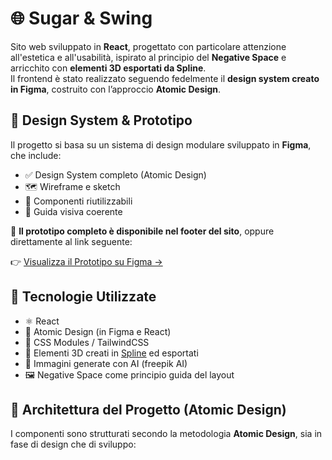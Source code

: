 # 🌐 Sugar & Swing

Sito web sviluppato in **React**, progettato con particolare attenzione all'estetica e all'usabilità, ispirato al principio del **Negative Space** e arricchito con **elementi 3D esportati da Spline**.  
Il frontend è stato realizzato seguendo fedelmente il **design system creato in Figma**, costruito con l’approccio **Atomic Design**.

## 🎨 Design System & Prototipo

Il progetto si basa su un sistema di design modulare sviluppato in **Figma**, che include:

- ✅ Design System completo (Atomic Design)
- 🗺️ Wireframe e sketch
- 🧩 Componenti riutilizzabili
- 🎯 Guida visiva coerente

🔗 **Il prototipo completo è disponibile nel footer del sito**, oppure direttamente al link seguente:

👉 [Visualizza il Prototipo su Figma →]([https://link-al-prototipo.com](https://www.figma.com/design/wzXFUxlNUTQDNSkZBInU6V/Sugar---Swing---Prototype?node-id=1-481&t=lEL3hDZJPZde8zKo-1))

## 🧪 Tecnologie Utilizzate

- ⚛️ React
- 🧬 Atomic Design (in Figma e React)
- 💅 CSS Modules / TailwindCSS 
- 🌌 Elementi 3D creati in [Spline](https://spline.design/) ed esportati
- 🧠 Immagini generate con AI (freepik AI)
- 🖼️ Negative Space come principio guida del layout

## 🧱 Architettura del Progetto (Atomic Design)

I componenti sono strutturati secondo la metodologia **Atomic Design**, sia in fase di design che di sviluppo:

